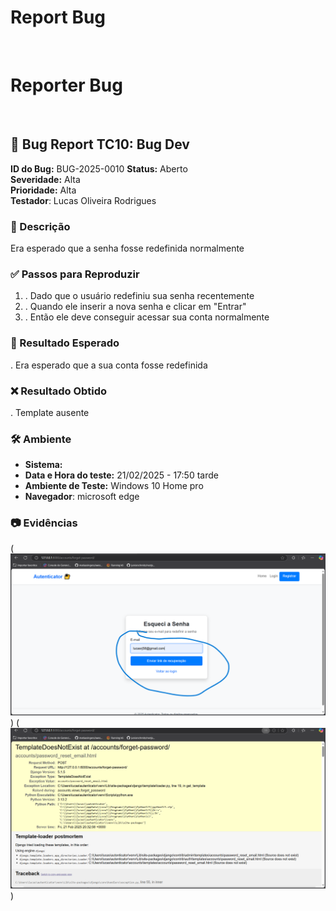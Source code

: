 # Report Bug
<br/>

# Reporter Bug
<br/>

## 🐞 Bug Report TC10: Bug Dev

**ID do Bug:** BUG-2025-0010
**Status:** Aberto  
**Severidade:** Alta  
**Prioridade:** Alta  
**Testador**: Lucas Oliveira Rodrigues

### 📌 Descrição

Era esperado que a senha fosse redefinida normalmente

 

### ✅ Passos para Reproduzir
1. . Dado que o usuário redefiniu sua senha recentemente
2. . Quando ele inserir a nova senha e clicar em "Entrar"
3. . Então ele deve conseguir acessar sua conta normalmente

### 🔎 Resultado Esperado
. Era esperado que a sua conta fosse redefinida

### ❌ Resultado Obtido
. Template ausente

### 🛠 Ambiente
- **Sistema:**  
- **Data e Hora do teste:** 21/02/2025 - 17:50 tarde 
- **Ambiente de Teste:** Windows 10 Home pro 
- **Navegador**: microsoft edge

### 📷 Evidências

(![alt text](<../assets/Autenticator - cenario 10.png>))
(![alt text](<../assets/Cenario 10 pai.png>))